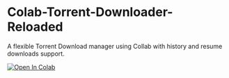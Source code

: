 # Colab-Torrent-Downloader-Reloaded
A flexible Torrent Download manager using Collab with history and resume downloads support.

[![Open In Colab](https://colab.research.google.com/assets/colab-badge.svg)](https://colab.research.google.com/drive/11lloVHqOjJQDAGgERAJsy0_rpmZNvJvJ#scrollTo=04aXCR9ODJkn])
